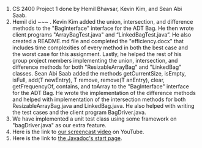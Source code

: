 1. CS 2400 Project 1 done by Hemil Bhavsar, Kevin Kim, and Sean Abi Saab.
2. Hemil did ~~~ . Kevin Kim added the union, intersection, and difference methods to the "BagInterface" interface for the ADT Bag. He then wrote client programs "ArrayBagTest.java" and “LinkedBagTest.java”. He also created a README.md file and completed the "efficiency.docx" that includes time complexities of every method in both the best case and the worst case for this assignment. Lastly, he helped the rest of his group project members implementing the union, intersection, and difference methods for both "ResizableArrayBag" and "LinkedBag" classes. Sean Abi Saab added the methods getCurrentSize, isEmpty, isFull, add(T newEntry), T remove, remove(T anEntry), clear, getFrequencyOf, contains, and toArray to the "BagInterface" interface for the ADT Bag. He wrote the implementation of the difference methods and helped with implementation of the intersection methods for both ResizableArrayBag.java and LinkedBag.java. He also helped with writing the test cases and the client program BagDriver.java.
3. We have implemented a unit test class using some framework on "bagDriver.java" as our extra feature.
4. Here is the link to [our screencast video]() on YouTube.
5. Here is the link to [the Javadoc's start page](). 

